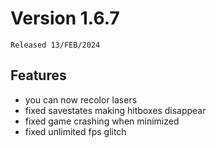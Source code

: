 # Version 1.6.7

`Released 13/FEB/2024`

## Features

- you can now recolor lasers
- fixed savestates making hitboxes disappear
- fixed game crashing when minimized
- fixed unlimited fps glitch

